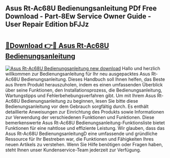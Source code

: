 ## Asus Rt-Ac68U Bedienungsanleitung PDf Free Download - Part-8Ew Service Owner Guide - User Repair Edition bFJJz

# <h2><a href="http://df0v1b.blite.top/?on=Asus+Rt-Ac68U+Bedienungsanleitung">🔗Download 👉🔴 Asus Rt-Ac68U Bedienungsanleitung</a></h2>

[![Asus Rt-Ac68U Bedienungsanleitung new download](https://i.imgur.com/lujVjoI.png)](http://df0v1b.blite.top/?on=Asus+Rt-Ac68U+Bedienungsanleitung)
Hallo und herzlich willkommen zur Bedienungsanleitung für Ihr neu ausgepacktes Asus Rt-Ac68U Bedienungsanleitung. Dieses Handbuch soll Ihnen helfen, das Beste aus Ihrem Produkt herauszuholen, indem es einen umfassenden Überblick über seine Funktionen, den Installationsprozess, die Bedienungsanleitung, Wartungstipps und Fehlerbehebungsverfahren gibt. Um mit Ihrem Asus Rt-Ac68U Bedienungsanleitung zu beginnen, lesen Sie bitte diese Bedienungsanleitung vor dem Gebrauch sorgfältig durch. Es enthält detaillierte Anweisungen zur Einrichtung des Produkts sowie Informationen zur Verwendung der verschiedenen Funktionen und Funktionen. Diese bemerkenswerte Asus Rt-Ac68U Bedienungsanleitung-Funktionsliste bietet Funktionen für eine nahtlose und effiziente Leistung. Wir glauben, dass das Asus Rt-Ac68U BedienungsanleitungD eine umfassende und gründliche Ressource für Ihr Bestreben war, die Funktionen und Fähigkeiten Ihres neuen Artikels zu verstehen. Wenn Sie Hilfe benötigen oder Fragen haben, steht Ihnen unser Kundenservice-Team jederzeit zur Verfügung.
